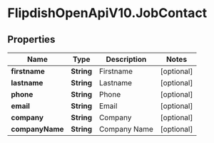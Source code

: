 # FlipdishOpenApiV10.JobContact

## Properties
Name | Type | Description | Notes
------------ | ------------- | ------------- | -------------
**firstname** | **String** | Firstname | [optional] 
**lastname** | **String** | Lastname | [optional] 
**phone** | **String** | Phone | [optional] 
**email** | **String** | Email | [optional] 
**company** | **String** | Company | [optional] 
**companyName** | **String** | Company Name | [optional] 


